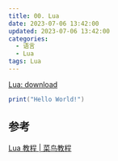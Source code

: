 ```yaml
---
title: 00. Lua
date: 2023-07-06 13:42:00
updated: 2023-07-06 13:42:00
categories:
  - 语言
  - Lua
tags: Lua
---
```


[Lua: download](https://www.lua.org/download.html)

```lua
print("Hello World!")
```

## 参考

[Lua 教程 | 菜鸟教程](https://www.runoob.com/lua/lua-tutorial.html)
